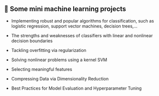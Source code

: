 ## :dart:  Some mini machine learning projects 

- Implementing robust and popular algorithms for classification, such as logistic regression, support vector machines, decision trees,...

- The strengths and weaknesses of classifiers with linear and nonlinear decision boundaries

- Tackling overfitting via regularization

- Solving nonlinear problems using a kernel SVM

- Selecting meaningful features

- Compressing Data via Dimensionality Reduction

- Best Practices for Model Evaluation and Hyperparameter Tuning
